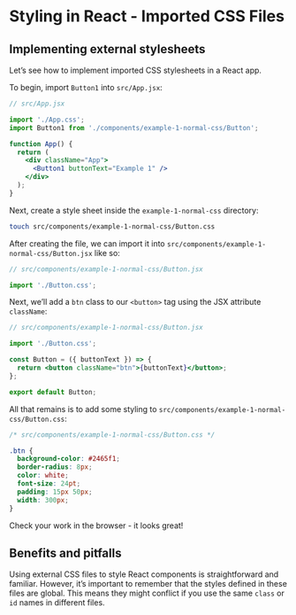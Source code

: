 # Styling in React - Imported CSS Files

## Implementing external stylesheets
Let’s see how to implement imported CSS stylesheets in a React app.

To begin, import `Button1` into `src/App.jsx`:

```jsx
// src/App.jsx

import './App.css';
import Button1 from './components/example-1-normal-css/Button';

function App() {
  return (
    <div className="App">
      <Button1 buttonText="Example 1" />
    </div>
  );
}
```

Next, create a style sheet inside the `example-1-normal-css` directory:

```bash
touch src/components/example-1-normal-css/Button.css
```

After creating the file, we can import it into `src/components/example-1-normal-css/Button.jsx` like so:

```jsx
// src/components/example-1-normal-css/Button.jsx

import './Button.css';
```

Next, we’ll add a `btn` class to our `<button>` tag using the JSX attribute `className`:

```jsx
// src/components/example-1-normal-css/Button.jsx

import './Button.css';

const Button = ({ buttonText }) => {
  return <button className="btn">{buttonText}</button>;
};

export default Button;
```

All that remains is to add some styling to `src/components/example-1-normal-css/Button.css`:

```css
/* src/components/example-1-normal-css/Button.css */

.btn {
  background-color: #2465f1;
  border-radius: 8px;
  color: white;
  font-size: 24pt;
  padding: 15px 50px;
  width: 300px;
}
```

Check your work in the browser - it looks great!

## Benefits and pitfalls
Using external CSS files to style React components is straightforward and familiar. However, it’s important to remember that the styles defined in these files are global. This means they might conflict if you use the same `class` or `id` names in different files.